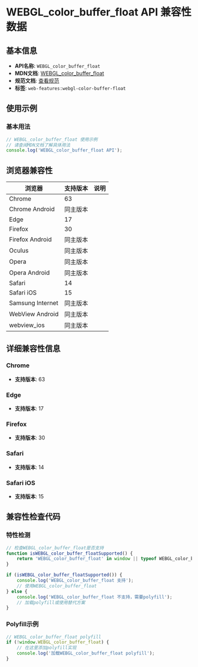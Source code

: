 # WEBGL_color_buffer_float API 兼容性数据

## 基本信息

- **API名称**: `WEBGL_color_buffer_float`
- **MDN文档**: [WEBGL_color_buffer_float](https://developer.mozilla.org/docs/Web/API/WEBGL_color_buffer_float)
- **规范文档**: [查看规范](https://registry.khronos.org/webgl/extensions/WEBGL_color_buffer_float/)
- **标签**: `web-features:webgl-color-buffer-float`

## 使用示例

### 基本用法

```javascript
// WEBGL_color_buffer_float 使用示例
// 请查阅MDN文档了解具体用法
console.log('WEBGL_color_buffer_float API');
```

## 浏览器兼容性

| 浏览器 | 支持版本 | 说明 |
|--------|----------|------|
| Chrome | 63 |  |
| Chrome Android | 同主版本 |  |
| Edge | 17 |  |
| Firefox | 30 |  |
| Firefox Android | 同主版本 |  |
| Oculus | 同主版本 |  |
| Opera | 同主版本 |  |
| Opera Android | 同主版本 |  |
| Safari | 14 |  |
| Safari iOS | 15 |  |
| Samsung Internet | 同主版本 |  |
| WebView Android | 同主版本 |  |
| webview_ios | 同主版本 |  |

## 详细兼容性信息

### Chrome

- **支持版本**: 63

### Edge

- **支持版本**: 17

### Firefox

- **支持版本**: 30

### Safari

- **支持版本**: 14

### Safari iOS

- **支持版本**: 15

## 兼容性检查代码

### 特性检测

```javascript
// 检查WEBGL_color_buffer_float是否支持
function isWEBGL_color_buffer_floatSupported() {
    return 'WEBGL_color_buffer_float' in window || typeof WEBGL_color_buffer_float !== 'undefined';
}

if (isWEBGL_color_buffer_floatSupported()) {
    console.log('WEBGL_color_buffer_float 支持');
    // 使用WEBGL_color_buffer_float
} else {
    console.log('WEBGL_color_buffer_float 不支持，需要polyfill');
    // 加载polyfill或使用替代方案
}
```

### Polyfill示例

```javascript
// WEBGL_color_buffer_float polyfill
if (!window.WEBGL_color_buffer_float) {
    // 在这里添加polyfill实现
    console.log('加载WEBGL_color_buffer_float polyfill');
}
```


